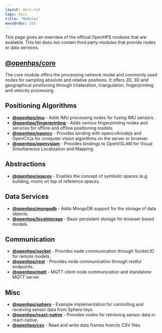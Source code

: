 ```yaml
---
layout: docs.njk
tags: docs
title: 'Modules'
menuOrder: 103
---
```

This page gives an overview of the official OpenHPS modules that are available. This list does not contain third party modules that provide nodes or data services.

## [@openhps/core](/docs/core/)
The core module offers the processing network model and commonly used nodes for sampling absolute and relative positions. It offers 2D, 3D and geographical positioning through trilateration, triangulation, fingerprinting and velocity processing.

## Positioning Algorithms
- **[@openhps/imu](/docs/imu)** - Adds IMU processing nodes for fusing IMU sensors.
- **[@openhps/fingerprinting](/docs/fingerprinting)** - Adds various fingerprinting nodes and services for offline and offline positioning models.
- **[@openhps/opencv](/docs/opencv)** - Provides binding with opencv4nodejs and OpenCV.js for computer vision algorithms on the server or browser.
- **[@openhps/openvslam](/docs/openvslam)** - Provides bindings to OpenVSLAM for Visual Simultaneous Localization and Mapping.

## Abstractions
- **[@openhps/spaces](/docs/spaces)** - Enables the concept of symbolic spaces (e.g. building, room) on top of reference spaces.

## Data Services
- **[@openhps/mongodb](/docs/mongodb)** - Adds MongoDB support for the storage of data objects.
- **[@openhps/localstorage](/docs/localstorage)** - Basic persistent storage for browser based models.

## Communication
- **[@openhps/socket](/docs/storage)** - Provides node communication through Socket.IO for remote models.
- **[@openhps/rest](/docs/rest)** - Provides node communication through restful endpoints.
- **[@openhps/mqtt](/docs/mqtt)** - MQTT client node communication and standalone MQTT server.

## Misc
- **[@openhps/sphero](/docs/sphero)** - Example implementation for controlling and receiving sensor data from Sphero toys.
- **[@openhps/react-native](/docs/react-native)** - Provides nodes for retrieving sensor data in react-native.
- **[@openhps/csv](/docs/csv)** - Read and write data frames from/to CSV files.
